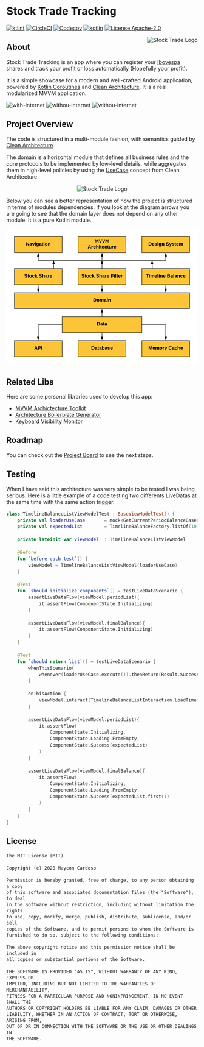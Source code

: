 # Stock Trade Tracking
[![ktlint](https://img.shields.io/badge/code%20style-%E2%9D%A4-FF4081.svg?style=for-the-badge)](https://ktlint.github.io/) 
[![CircleCI](https://img.shields.io/circleci/build/github/MayconCardoso/StockTradeTracking/master?style=for-the-badge)](https://circleci.com/gh/MayconCardoso/StockTradeTracking)
[![Codecov](https://img.shields.io/codecov/c/github/mayconcardoso/StockTradeTracking/master.svg?style=for-the-badge)](https://codecov.io/gh/MayconCardoso/StockTradeTracking) 
[![kotlin](https://img.shields.io/github/languages/top/MayconCardoso/StockTradeTracking.svg?style=for-the-badge)](https://kotlinlang.org/)
[![License Apache-2.0](https://img.shields.io/github/license/MayconCardoso/StockTradeTracking.svg?style=for-the-badge&color=yellow)](https://opensource.org/licenses/Apache-2.0) 

<img src=".github/stock-trade.png" 
alt="Stock Trade Logo" title="The logo himself" align="Right" />

## About

Stock Trade Tracking is an app where you can register your [Ibovespa](https://pt.wikipedia.org/wiki/Ibovespa) shares and track your profit or loss automatically (Hopefully your profit).

It is a simple showcase for a modern and well-crafted Android application, powered by [Kotlin Coroutines](https://developer.android.com/kotlin/coroutines) and [Clean Architecture](https://www.amazon.com.br/Clean-Architecture-Craftsmans-Software-Structure/dp/0134494164). It is a real modularized MVVM application. 

<img src="./.github/gif1.gif" alt="with-internet" width="200px"/> <img src="./.github/gif2.gif" alt="withou-internet" width="200px"/> <img src="./.github/gif3.gif" alt="withou-internet" width="200px"/>

## Project Overview
The code is structured in a multi-module fashion, with semantics guided by [Clean Architecture](https://www.amazon.com.br/Clean-Architecture-Craftsmans-Software-Structure/dp/0134494164).

The domain is a horizontal module that defines all business rules and the core protocols to be implemented by low-level details, while aggregates them in high-level policies by using the [UseCase](http://www.plainionist.net/Implementing-Clean-Architecture-UseCases/) concept from Clean Architecture.

<p align="center">
  <img src=".github/android_studio_modules.png" 
alt="Stock Trade Logo" title="The logo himself" align="Center" />
</p>

Below you can see a better representation of how the project is structured in terms of modules dependencies. If you look at the diagram arrows you are going to see that the domain layer does not depend on any other module. It is a pure Kotlin module. 

![module-structure](.design/project_module_structure.png)

## Related Libs
Here are some personal libraries used to develop this app:

* [MVVM Archictecture Toolkit](https://github.com/MayconCardoso/Mvvm-Architecture-Toolkit)
* [Architecture Boilerplate Generator](https://github.com/MayconCardoso/ArchitectureBoilerplateGenerator) 
* [Keyboard Visibility Monitor](https://github.com/MayconCardoso/KeyboardVisibilityMonitor)

## Roadmap

You can check out the [Project Board](https://github.com/MayconCardoso/StockTradeTracking/projects/1) to see the next steps.

## Testing

When I have said this architecture was very simple to be tested I was being serious. Here is a little example of a code testing two differents LiveDatas at the same time with the same action trigger.

```kotlin
class TimelineBalanceListViewModelTest : BaseViewModelTest() {
    private val loaderUseCase	    = mock<GetCurrentPeriodBalanceCase>()
    private val expectedList        = TimelineBalanceFactory.listOf(10)

    private lateinit var viewModel  : TimelineBalanceListViewModel

    @Before
    fun `before each test`() {
        viewModel = TimelineBalanceListViewModel(loaderUseCase)
    }

    @Test
    fun `should initialize components`() = testLiveDataScenario {
        assertLiveDataFlow(viewModel.periodList){
            it.assertFlow(ComponentState.Initializing)
        }

        assertLiveDataFlow(viewModel.finalBalance){
            it.assertFlow(ComponentState.Initializing)
        }
    }

    @Test
    fun `should return list`() = testLiveDataScenario {
        whenThisScenario{
            whenever(loaderUseCase.execute()).thenReturn(Result.Success(expectedList))
        }

        onThisAction {
            viewModel.interact(TimelineBalanceListInteraction.LoadTimelineComponent)
        }

        assertLiveDataFlow(viewModel.periodList){
            it.assertFlow(
                ComponentState.Initializing,
                ComponentState.Loading.FromEmpty,
                ComponentState.Success(expectedList)
            )
        }

        assertLiveDataFlow(viewModel.finalBalance){
            it.assertFlow(
                ComponentState.Initializing,
                ComponentState.Loading.FromEmpty,
                ComponentState.Success(expectedList.first())
            )
        }
    }
}
```

## License

```
The MIT License (MIT)

Copyright (c) 2020 Maycon Cardoso

Permission is hereby granted, free of charge, to any person obtaining a copy
of this software and associated documentation files (the "Software"), to deal
in the Software without restriction, including without limitation the rights
to use, copy, modify, merge, publish, distribute, sublicense, and/or sell
copies of the Software, and to permit persons to whom the Software is
furnished to do so, subject to the following conditions:

The above copyright notice and this permission notice shall be included in
all copies or substantial portions of the Software.

THE SOFTWARE IS PROVIDED "AS IS", WITHOUT WARRANTY OF ANY KIND, EXPRESS OR
IMPLIED, INCLUDING BUT NOT LIMITED TO THE WARRANTIES OF MERCHANTABILITY,
FITNESS FOR A PARTICULAR PURPOSE AND NONINFRINGEMENT. IN NO EVENT SHALL THE
AUTHORS OR COPYRIGHT HOLDERS BE LIABLE FOR ANY CLAIM, DAMAGES OR OTHER
LIABILITY, WHETHER IN AN ACTION OF CONTRACT, TORT OR OTHERWISE, ARISING FROM,
OUT OF OR IN CONNECTION WITH THE SOFTWARE OR THE USE OR OTHER DEALINGS IN
THE SOFTWARE.
```
